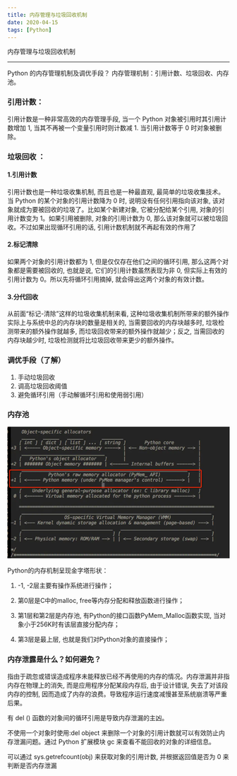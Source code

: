 ```yaml
---
title: 内存管理与垃圾回收机制
date: 2020-04-15
tags: [Python]
---
```



内存管理与垃圾回收机制

---

Python 的内存管理机制及调优手段？
内存管理机制：引用计数、垃圾回收、内存池。

### 引用计数：

引用计数是一种非常高效的内存管理手段,  当一个 Python 对象被引用时其引用计数增加 1,  当其不再被一个变量引用时则计数减 1. 当引用计数等于 0 时对象被删除。

### 垃圾回收 ：

#### 1.引用计数

引用计数也是一种垃圾收集机制, 而且也是一种最直观, 最简单的垃圾收集技术。当 Python 的某个对象的引用计数降为 0 时, 说明没有任何引用指向该对象, 该对象就成为要被回收的垃圾了。比如某个新建对象, 它被分配给某个引用, 对象的引用计数变为 1。如果引用被删除, 对象的引用计数为 0,  那么该对象就可以被垃圾回收。不过如果出现循环引用的话, 引用计数机制就不再起有效的作用了

#### 2.标记清除

如果两个对象的引用计数都为 1, 但是仅仅存在他们之间的循环引用, 那么这两个对象都是需要被回收的, 也就是说, 它们的引用计数虽然表现为非 0, 但实际上有效的引用计数为 0。所以先将循环引用摘掉, 就会得出这两个对象的有效计数。

#### 3.分代回收

从前面“标记-清除”这样的垃圾收集机制来看, 这种垃圾收集机制所带来的额外操作实际上与系统中总的内存块的数量是相关的, 当需要回收的内存块越多时, 垃圾检测带来的额外操作就越多, 而垃圾回收带来的额外操作就越少；反之, 当需回收的内存块越少时, 垃圾检测就将比垃圾回收带来更少的额外操作。

### 调优手段（了解）

1. 手动垃圾回收
2. 调高垃圾回收阈值
3. 避免循环引用（手动解循环引用和使用弱引用）

### 内存池

![avatar](./images/12876717-bd79288a23142d3c.webp)

Python的内存机制呈现金字塔形状：

1. -1, -2层主要有操作系统进行操作；

2. 第0层是C中的malloc, free等内存分配和释放函数进行操作；

3. 第1层和第2层是内存池, 有Python的接口函数PyMem_Malloc函数实现, 当对象小于256K时有该层直接分配内存；

4. 第3层是最上层, 也就是我们对Python对象的直接操作；

### 内存泄露是什么？如何避免？

指由于疏忽或错误造成程序未能释放已经不再使用的内存的情况。内存泄漏并非指内存在物理上的消失, 而是应用程序分配某段内存后, 由于设计错误, 失去了对该段内存的控制, 因而造成了内存的浪费。导致程序运行速度减慢甚至系统崩溃等严重后果。

有 del () 函数的对象间的循环引用是导致内存泄漏的主凶。

不使用一个对象时使用:del object 来删除一个对象的引用计数就可以有效防止内存泄漏问题。通过 Python 扩展模块 gc 来查看不能回收的对象的详细信息。

可以通过 sys.getrefcount(obj) 来获取对象的引用计数, 并根据返回值是否为 0 来判断是否内存泄漏